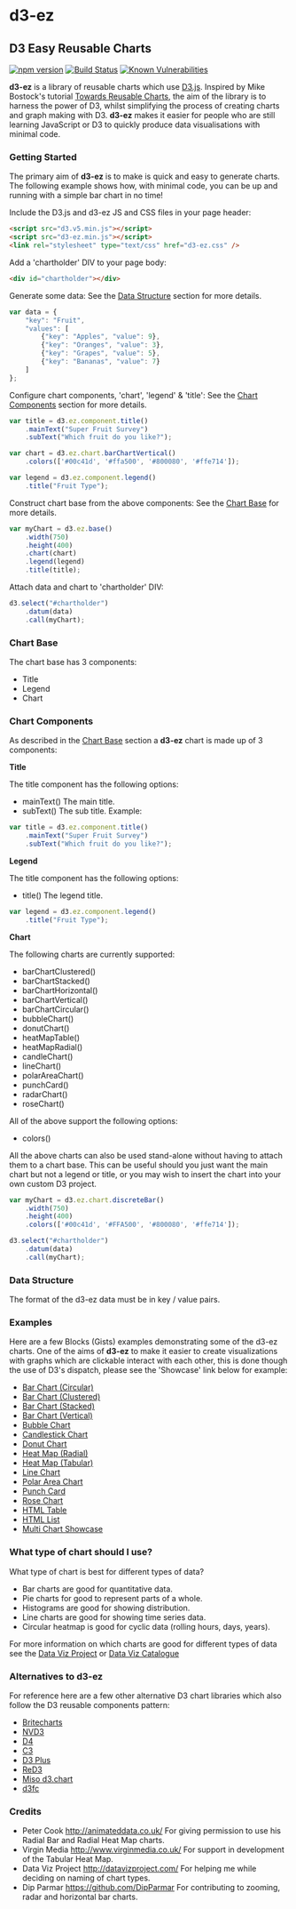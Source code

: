 # d3-ez

## D3 Easy Reusable Charts

[![npm version](https://badge.fury.io/js/d3-ez.svg)](https://badge.fury.io/js/d3-ez)
[![Build Status](https://travis-ci.org/jamesleesaunders/d3-ez.svg?branch=master)](https://travis-ci.org/jamesleesaunders/d3-ez)
[![Known Vulnerabilities](https://snyk.io/test/github/jamesleesaunders/d3-ez/badge.svg?targetFile=package.json)](https://snyk.io/test/github/jamesleesaunders/d3-ez?targetFile=package.json)

**d3-ez** is a library of reusable charts which use [D3.js](http://www.d3js.org/). Inspired by Mike Bostock's tutorial [Towards Reusable Charts](http://bost.ocks.org/mike/chart/), the aim of the library is to harness the power of D3, whilst simplifying the process of creating charts and graph making with D3. **d3-ez** makes it easier for people who are still learning JavaScript or D3 to quickly produce data visualisations with minimal code.

### Getting Started

The primary aim of **d3-ez** is to make is quick and easy to generate charts. The following example shows how, with minimal code, you can be up and running with a simple bar chart in no time!

Include the D3.js and d3-ez JS and CSS files in your page header:

```html
<script src="d3.v5.min.js"></script>
<script src="d3-ez.min.js"></script>
<link rel="stylesheet" type="text/css" href="d3-ez.css" />
```

Add a 'chartholder' DIV to your page body:

```html
<div id="chartholder"></div>
```

Generate some data:
See the [Data Structure](#data-structure) section for more details.

```javascript
var data = {
	"key": "Fruit",
	"values": [
		{"key": "Apples", "value": 9},
		{"key": "Oranges", "value": 3},
		{"key": "Grapes", "value": 5},
		{"key": "Bananas", "value": 7}
	]
};
```

Configure chart components, 'chart', 'legend' & 'title':
See the [Chart Components](#chart-components) section for more details.

```javascript
var title = d3.ez.component.title()
	.mainText("Super Fruit Survey")
	.subText("Which fruit do you like?");

var chart = d3.ez.chart.barChartVertical()
	.colors(['#00c41d', '#ffa500', '#800080', '#ffe714']);

var legend = d3.ez.component.legend()
	.title("Fruit Type");
```

Construct chart base from the above components:
See the [Chart Base](#chart-base) for more details.

```javascript
var myChart = d3.ez.base()
	.width(750)
	.height(400)
	.chart(chart)
	.legend(legend)
	.title(title);
```

Attach data and chart to 'chartholder' DIV:

```javascript
d3.select("#chartholder")
	.datum(data)
	.call(myChart);
```

### Chart Base

The chart base has 3 components:

-   Title
-   Legend
-   Chart

### Chart Components

As described in the [Chart Base](#chart-base) section a **d3-ez** chart is made up of 3 components:

**Title**

The title component has the following options:

-   mainText()   The main title.
-   subText()    The sub title.
    Example:

```javascript
var title = d3.ez.component.title()
	.mainText("Super Fruit Survey")
	.subText("Which fruit do you like?");
```

**Legend**

The title component has the following options:

-   title()     The legend title.

```javascript
var legend = d3.ez.component.legend()
	.title("Fruit Type");
```

**Chart**

The following charts are currently supported:

-   barChartClustered()
-   barChartStacked()
-   barChartHorizontal()
-   barChartVertical()
-   barChartCircular()
-   bubbleChart()
-   donutChart()
-   heatMapTable()
-   heatMapRadial()
-   candleChart()
-   lineChart()
-   polarAreaChart()
-   punchCard()
-   radarChart()
-   roseChart()

All of the above support the following options:

-   colors()

All the above charts can also be used stand-alone without having to attach them to a chart base. This can be useful should you just want the main chart but not a legend or title, or you may wish to insert the chart into your own custom D3 project.

```javascript
var myChart = d3.ez.chart.discreteBar()
	.width(750)
	.height(400)
	.colors(['#00c41d', '#FFA500', '#800080', '#ffe714']);

d3.select("#chartholder")
	.datum(data)
	.call(myChart);
```

### Data Structure

The format of the d3-ez data must be in key / value pairs.

### Examples

Here are a few Blocks (Gists) examples demonstrating some of the d3-ez charts. One of the aims of **d3-ez** to make it easier to create visualizations with graphs which are clickable interact with each other, this is done though the use of D3's dispatch, please see the 'Showcase' link below for example:

-   [Bar Chart (Circular)](http://bl.ocks.org/jamesleesaunders/7505129553c74ba04191d40e4fe6e2d7)
-   [Bar Chart (Clustered)](http://bl.ocks.org/jamesleesaunders/0d4cf768065e8e7e9bfb)
-   [Bar Chart (Stacked)](http://bl.ocks.org/jamesleesaunders/ac5b6134ad7144e8327d)
-   [Bar Chart (Vertical)](http://bl.ocks.org/jamesleesaunders/8ba1fb5657d6bc7286be)
-   [Bubble Chart](http://bl.ocks.org/jamesleesaunders/e724157a7a387dcc08dd4ba80e48b72f)
-   [Candlestick Chart](http://bl.ocks.org/jamesleesaunders/37a5340da620e0f63ea3f2b0da5240a7)
-   [Donut Chart](http://bl.ocks.org/jamesleesaunders/8a1b06f3a93f748bb902)
-   [Heat Map (Radial)](http://bl.ocks.org/jamesleesaunders/0cbfa9ab9bdce220113f)
-   [Heat Map (Tabular)](https://bl.ocks.org/jamesleesaunders/b1c57dc590c78aba5eaae9135e01be0a)
-   [Line Chart](http://bl.ocks.org/jamesleesaunders/0f25b04b9b9080b67714)
-   [Polar Area Chart](http://bl.ocks.org/jamesleesaunders/36ccc5e130948c098209)
-   [Punch Card](http://bl.ocks.org/jamesleesaunders/0215cd9bc81e32fb0c9f)
-   [Rose Chart](http://bl.ocks.org/jamesleesaunders/)
-   [HTML Table](http://bl.ocks.org/jamesleesaunders/cc4439445d228fc06358)
-   [HTML List](http://bl.ocks.org/jamesleesaunders/9f73d0878f3ab9d8c958)
-   [Multi Chart Showcase](http://bl.ocks.org/jamesleesaunders/1b42123c808ecea748be)

### What type of chart should I use?

What type of chart is best for different types of data?

-   Bar charts are good for quantitative data.
-   Pie charts for good to represent parts of a whole.
-   Histograms are good for showing distribution.
-   Line charts are good for showing time series data.
-   Circular heatmap is good for cyclic data (rolling hours, days, years).  

For more information on which charts are good for different types of data see the [Data Viz Project](http://datavizproject.com/) or [Data Viz Catalogue](https://datavizcatalogue.com/index.html)

### Alternatives to d3-ez

For reference here are a few other alternative D3 chart libraries which also follow the D3 reusable components pattern:

-   [Britecharts](http://eventbrite.github.io/britecharts/)
-   [NVD3](http://nvd3.org)
-   [D4](http://visible.io/index.html)
-   [C3](http://c3js.org)
-   [D3 Plus](http://d3plus.org)
-   [ReD3](https://github.com/bugzin/reD3)
-   [Miso d3.chart](http://misoproject.com/d3-chart/)
-   [d3fc](https://d3fc.io)

### Credits

-   Peter Cook <http://animateddata.co.uk/> For giving permission to use his Radial Bar and Radial Heat Map charts.
-   Virgin Media <http://www.virginmedia.co.uk/> For support in development of the Tabular Heat Map.
-   Data Viz Project <http://datavizproject.com/> For helping me while deciding on naming of chart types.
-   Dip Parmar <https://github.com/DipParmar> For contributing to zooming, radar and horizontal bar charts.
